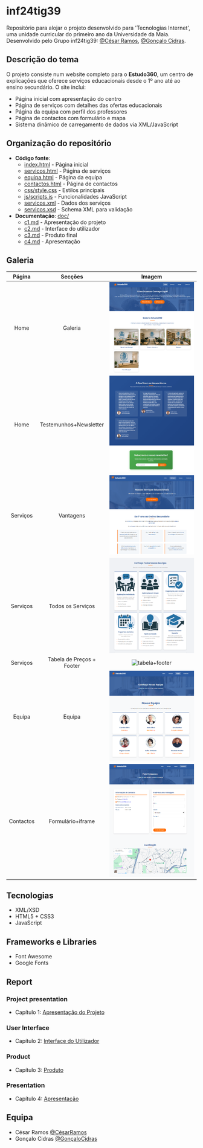 # inf24tig39

Repositório para alojar o projeto desenvolvido para 'Tecnologias Internet', uma unidade curricular do primeiro ano da Universidade da Maia. Desenvolvido pelo Grupo inf24tig39: [@César Ramos](https://github.com/devCesarRamos), [@Gonçalo Cidras](https://github.com/devCidras).

## Descrição do tema

O projeto consiste num website completo para o **Estudo360**, um centro de explicações que oferece serviços educacionais desde o 1º ano até ao ensino secundário. O site inclui:

- Página inicial com apresentação do centro
- Página de serviços com detalhes das ofertas educacionais
- Página da equipa com perfil dos professores
- Página de contactos com formulário e mapa
- Sistema dinâmico de carregamento de dados via XML/JavaScript

## Organização do repositório

- **Código fonte**:
  - [index.html](index.html) - Página inicial
  - [servicos.html](servicos.html) - Página de serviços
  - [equipa.html](equipa.html) - Página da equipa
  - [contactos.html](contactos.html) - Página de contactos
  - [css/style.css](css/style.css) - Estilos principais
  - [js/scripts.js](js/scripts.js) - Funcionalidades JavaScript
  - [servicos.xml](xml/servicos.xml) - Dados dos serviços
  - [servicos.xsd](xml/servicos.xsd) - Schema XML para validação
- **Documentação**: [doc/](doc/)
  - [c1.md](doc/c1.md) - Apresentação do projeto
  - [c2.md](doc/c2.md) - Interface do utilizador
  - [c3.md](doc/c3.md) - Produto final
  - [c4.md](doc/c4.md) - Apresentação

## Galeria

|  Página   |          Secções          |                               Imagem                               |
| :-------: | :-----------------------: | :----------------------------------------------------------------: |
|   Home    |          Galeria          |         ![header+galeria](./assets/img/Header_Galeria.PNG)         |
|   Home    |  Testemunhos+Newsletter   | ![testemunhos+newsletter](./assets/img/Testemunhos_Newsletter.PNG) |
| Serviços  |         Vantagens         |       ![header+vantagens](./assets/img/Header+Vantagens.PNG)       |
| Serviços  |     Todos os Serviços     |            ![todosServicos](./assets/img/Servicos.PNG)             |
| Serviços  | Tabela de Preços + Footer |       ![tabela+footer](./assets/img/TabelaPreços+Footer.PNG)       |
|  Equipa   |          Equipa           |             ![header+equipa](./assets/img/equipa.png)              |
| Contactos |     Formulário+iframe     |  ![header+formulario+iframe](./assets/img/header+form+iframe.PNG)  |

## Tecnologias

- XML/XSD
- HTML5 + CSS3
- JavaScript

## Frameworks e Libraries

- Font Awesome
- Google Fonts

## Report

### Project presentation

- Capítulo 1: [Apresentação do Projeto](doc/c1.md)

### User Interface

- Capítulo 2: [Interface do Utilizador](doc/c2.md)

### Product

- Capítulo 3: [Produto](doc/c3.md)

### Presentation

- Capítulo 4: [Apresentação](doc/c4.md)

## Equipa

- César Ramos [@CésarRamos](https://github.com/devCesarRamos)
- Gonçalo Cidras [@GonçaloCidras](https://github.com/devCidras)
